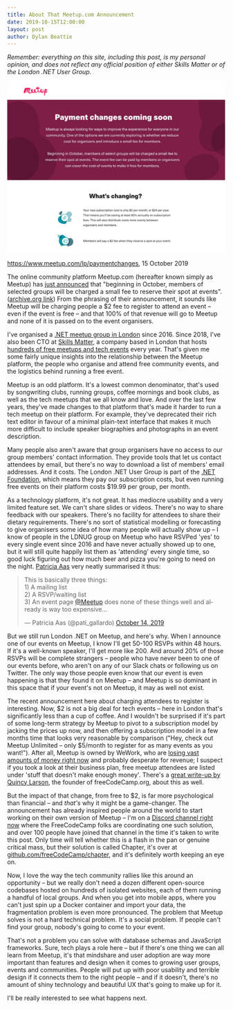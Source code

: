 ```yaml
---
title: About That Meetup.com Announcement
date: 2019-10-15T12:00:00
layout: post
author: Dylan Beattie
---
```


*Remember: everything on this site, including this post, is my personal opinion, and does not reflect any official position of either Skills Matter or of the London .NET User Group.*

![A screenshot of the meetup.com website announcing their plans to charge members a $2 fee to register for events](/assets/images/2019-10-15-meetup-announcement-screenshot.jpg)

<figcaption><a href="https://www.meetup.com/lp/paymentchanges">https://www.meetup.com/lp/paymentchanges</a>, 15 October 2019</figcaption>

The online community platform Meetup.com (hereafter known simply as Meetup) has [just announced](https://www.Meetup/lp/paymentchanges) that "beginning in October, members of selected groups will be charged a small fee to reserve their spot at events". ([archive.org link](https://web.archive.org/web/20191015032536/https://www.Meetup/lp/paymentchanges)) From the phrasing of their announcement, it sounds like Meetup will be charging people a $2 fee to register to attend an event – even if the event is free – and that 100% of that revenue will go to Meetup and none of it is passed on to the event organisers.

I've organised a [.NET meetup group in London](https://twitter.com/LondonDotNet) since 2016. Since 2018, I've also been CTO at [Skills Matter](http://skillsmatter.com/), a company based in London that hosts [hundreds of free meetups and tech events](https://skillsmatter.com/meetups) every year. That's given me some fairly unique insights into the relationship between the Meetup platform, the people who organise and attend free community events, and the logistics behind running a free event.

Meetup is an odd platform. It's a lowest common denominator, that's used by songwriting clubs, running groups, coffee mornings and book clubs, as well as the tech meetups that we all know and love. And over the last few years, they've made changes to that platform that's made it harder to run a tech meetup on their platform. For example, they've deprecated their rich text editor in favour of a minimal plain-text interface that makes it much more difficult to include speaker biographies and photographs in an event description.

Many people also aren't aware that group organisers have no access to our group members' contact information. They provide tools that let us contact attendees by email, but there's no way to download a list of members' email addresses. And it costs. The London .NET User Group is part of the [.NET Foundation](https://dotnetfoundation.org/), which means they pay our subscription costs, but even running free events on their platform costs $19.99 per group, per month.

As a technology platform, it's not great. It has mediocre usability and a very limited feature set. We can't share slides or videos. There's no way to share feedback with our speakers. There's no facility for attendees to share their dietary requirements. There's no sort of statistical modelling or forecasting to give organisers some idea of how many people will actually show up – I know of people in the LDNUG group on Meetup who have RSVPed 'yes' to every single event since 2016 and have never actually showed up to one, but it will still quite happily list them as 'attending' every single time, so good luck figuring out how much beer and pizza you're going to need on the night. [Patricia Aas](https://twitter.com/pati_gallardo) very neatly summarised it thus:

<blockquote class="twitter-tweet"><p lang="en" dir="ltr">This is basically three things:<br>1) A mailing list <br>2) A RSVP/waiting list <br>3) An event page <a href="https://twitter.com/Meetup?ref_src=twsrc%5Etfw">@Meetup</a> does none of these things well and already is way too expensive...</p>&mdash; Patricia Aas (@pati_gallardo) <a href="https://twitter.com/pati_gallardo/status/1183842899450105856?ref_src=twsrc%5Etfw">October 14, 2019</a></blockquote> <script async src="https://platform.twitter.com/widgets.js" charset="utf-8"></script>
But we still run London .NET on Meetup, and here's why. When I announce one of our events on Meetup, I know I'll get 50-100 RSVPs within 48 hours. If it's a well-known speaker, I'll get more like 200. And around 20% of those RSVPs will be complete strangers – people who have never been to one of our events before, who aren't on any of our Slack chats or following us on Twitter. The only way those people even know that our event is even happening is that they found it on Meetup – and Meetup is so dominant in this space that if your event's not on Meetup, it may as well not exist.

The recent announcement here about charging attendees to register is interesting. Now, \$2 is not a big deal for tech events – here in London that's significantly less than a cup of coffee. And I wouldn't be surprised if it's part of some long-term strategy by Meetup to pivot to a subscription model by jacking the prices up now, and then offering a subscription model in a few months time that looks very reasonable by comparison ("Hey, check out Meetup Unlimited – only \$5/month to register for as many events as you want!"). After all, Meetup is owned by WeWork, who are [losing vast amounts of money right now](https://www.theguardian.com/business/2019/oct/15/wework-sack-staff-workers-adam-neumann) and probably desperate for revenue; I suspect if you took a look at their business plan, free meetup attendees are listed under 'stuff that doesn't make enough money'. There's a [great write-up by Quincy Larson](https://www.freecodecamp.org/news/the-wework-meetup-debacle-and-a-new-chapter/), the founder of freeCodeCamp.org, about this as well. 

But the impact of that change, from free to \$2, is far more psychological than financial – and *that's* why it might be a game-changer. The announcement has already inspired people around the world to start working on their own version of Meetup – I'm on a [Discord channel right now](https://discord.gg/PRCXpUc) where the FreeCodeCamp folks are coordinating one such solution, and over 100 people have joined that channel in the time it's taken to write this post. Only time will tell whether this is a flash in the pan or genuine critical mass, but their solution is called Chapter, it's over at [github.com/freeCodeCamp/chapter](https://github.com/freeCodeCamp/chapter/), and it's definitely worth keeping an eye on.

Now, I love the way the tech community rallies like this around an opportunity – but we really don't need a dozen different open-source codebases hosted on hundreds of isolated websites, each of them running a handful of local groups. And when you get into mobile apps, where you can't just spin up a Docker container and import your data, the fragmentation problem is even more pronounced. The problem that Meetup solves is not a hard technical problem. It's a social problem. If people can't find your group, nobody's going to come to your event.

That's not a problem you can solve with database schemas and JavaScript frameworks. Sure, tech plays a role here – but if there's one thing we can all learn from Meetup, it's that mindshare and user adoption are way more important than features and design when it comes to growing user groups, events and communities. People will put up with poor usability and terrible design if it connects them to the right people – and if it doesn't, there's no amount of shiny technology and beautiful UX that's going to make up for it.

I'll be really interested to see what happens next.
